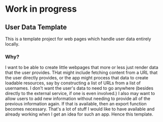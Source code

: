 # Work in progress

## User Data Template

This is a template project for web pages which handle user data entirely locally.

### Why?

I want to be able to create little webpages that more or less just render data that the user provides. THat might include fetching content from a URL that the user directly provides, or the app might process that data to create loadable resources, say by constructing a list of URLs from a list of usernames. I don't want the user's data to need to go anywhere (besides directly to the external service, if one is even involved.) I also may want to allow users to add new information without needing to provide all of the previous information again. If that is available, then an export function becomes necessary. That's a lot of stuff I would like to have available and already working when I get an idea for such an app. Hence this template.